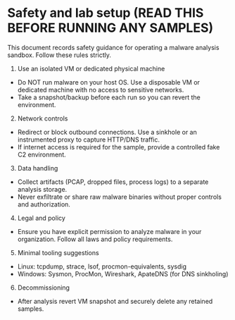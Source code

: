 # Safety and lab setup (READ THIS BEFORE RUNNING ANY SAMPLES)

This document records safety guidance for operating a malware analysis sandbox. Follow these rules strictly.

1) Use an isolated VM or dedicated physical machine
- Do NOT run malware on your host OS. Use a disposable VM or dedicated machine with no access to sensitive networks.
- Take a snapshot/backup before each run so you can revert the environment.

2) Network controls
- Redirect or block outbound connections. Use a sinkhole or an instrumented proxy to capture HTTP/DNS traffic.
- If internet access is required for the sample, provide a controlled fake C2 environment.

3) Data handling
- Collect artifacts (PCAP, dropped files, process logs) to a separate analysis storage.
- Never exfiltrate or share raw malware binaries without proper controls and authorization.

4) Legal and policy
- Ensure you have explicit permission to analyze malware in your organization. Follow all laws and policy requirements.

5) Minimal tooling suggestions
- Linux: tcpdump, strace, lsof, procmon-equivalents, sysdig
- Windows: Sysmon, ProcMon, Wireshark, ApateDNS (for DNS sinkholing)

6) Decommissioning
- After analysis revert VM snapshot and securely delete any retained samples.

